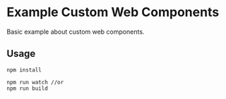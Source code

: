 # Example Custom Web Components

Basic example about custom web components.

## Usage
```
npm install

npm run watch //or
npm run build
```